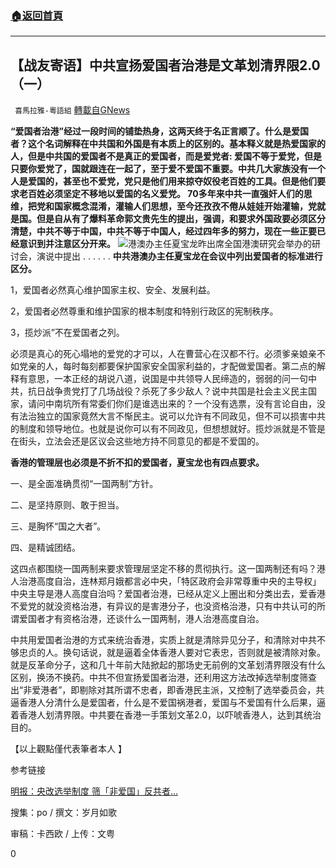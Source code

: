 ###  [:house:返回首頁](https://github.com/ourhimalayas/txt)
---

## 【战友寄语】中共宣扬爱国者治港是文革划清界限2.0（一）
` 喜馬拉雅-粵語組` [轉載自GNews](https://gnews.org/zh-hans/928968/)

**“爱国者治港”经过一段时间的铺垫热身，这两天终于名正言顺了。什么是爱国者？这个名词解释在中共国和外国是有本质上的区别的。基本释义就是热爱国家的人，但是中共国的爱国者不是真正的爱国者，而是爱党者: 爱国不等于爱党，但是只要你爱党了，国就跟连在一起了，至于爱不爱国不重要。中共几大家族没有一个人是爱国的，甚至也不爱党，党只是他们用来掠夺奴役老百姓的工具。但是他们要求老百姓必须坚定不移地以爱国的名义爱党。 70多年来中共一直强奸人们的思维，把党和国家概念混淆，灌输人们思想，至今还孜孜不倦从娃娃开始灌输，党就是国。但是自从有了爆料革命郭文贵先生的提出，强调，和要求外国政要必须区分清楚，中共不等于中国，中共不等于中国人，经过四年多的努力，现在一些正要已经意识到并注意区分开来。**
![]()![](https://gnews.org/wp-content/uploads/2021/02/ed46cfd6df206b1168f9d36d45d686e9.jpg)港澳办主任夏宝龙昨出席全国港澳研究会举办的研讨会，演说中提出 . . . . . .
**中共港澳办主任夏宝龙在会议中列出爱国者的标准进行区分。**

1，爱国者必然真心维护国家主权、安全、发展利益。

2，爱国者必然尊重和维护国家的根本制度和特别行政区的宪制秩序。

3，揽炒派”不在爱国者之列。

必须是真心的死心塌地的爱党的才可以，人在曹营心在汉都不行。必须爹亲娘亲不如党亲的人，每时每刻都要保护国家安全国家利益的，才配做爱国者。第二点的解释有意思，一本正经的胡说八道，说国是中共领导人民缔造的，弱弱的问一句中共，抗日战争贵党打了几场战役？杀死了多少敌人？说中共国是社会主义民主国家，请问中南坑所有常委们你们是谁选出来的？一个没有选票，没有言论自由，没有法治独立的国家竟然大言不惭民主。说可以允许有不同政见，但不可以损害中共的制度和领导地位。也就是说你可以有不同政见，但想想就好。揽炒派就是不管是在街头，立法会还是区议会这些地方持不同意见的都是不爱国的。

**香港的管理层也必须是不折不扣的爱国者，夏宝龙也有四点要求。**

一、是全面准确贯彻“一国两制”方针。

二、是坚持原则、敢于担当。

三、是胸怀“国之大者”。

四、是精诚团结。

这四点都围绕一国两制来要求管理层坚定不移的贯彻执行。这一国两制还有吗？港人治港高度自治，连林郑月娥都言必中央，「特区政府会非常尊重中央的主导权」中央主导是港人高度自治吗？爱国者治港，已经从定义上圈出和分类出去，爱香港不爱党的就没资格治港，有异议的是害港分子，也没资格治港，只有中共认可的所谓爱国者才有资格治港，还谈什么一国两制，港人治港高度自治。

中共用爱国者治港的方式来统治香港，实质上就是清除异见分子，和清除对中共不够忠贞的人。换句话说，就是逼着全体香港人要对它表忠，否则就是被清除对象。就是反革命分子，这和几十年前大陆掀起的那场史无前例的文革划清界限没有什么区别，换汤不换药。中共不但宣扬爱国者治港，还利用这方法改掉选举制度筛查出“非爱港者”，即剔除对其所谓不忠者，即香港民主派，又控制了选举委员会，共逼香港人分清什么是爱国者，什么是不爱国祸港者，爱国与不爱国有什么后果，逼着香港人划清界限。中共要在香港一手策划文革2.0，以吓唬香港人，达到其统治目的。

【以上觀點僅代表筆者本人 】

参考链接

[明报：央改选举制度 筛「非爱国」反共者…](https://news.mingpao.com/pns/%e8%a6%81%e8%81%9e/article/20210223/s00001/1614017394931/%e4%b8%ad%e5%a4%ae%e6%94%b9%e9%81%b8%e8%88%89%e5%88%b6%e5%ba%a6-%e7%af%a9%e3%80%8c%e9%9d%9e%e6%84%9b%e5%9c%8b%e3%80%8d%e5%8f%8d%e5%85%b1%e8%80%85-%e6%96%99%e4%b8%8b%e6%9c%88%e5%85%a9%e6%9c%83%e6%9c%89%e6%8c%87%e7%a4%ba-%e6%b3%9b%e6%b0%91%e6%96%a5%e8%a8%ad%e8%a8%88%e5%8f%af%e6%93%8d%e6%8e%a7%e9%81%b8%e8%88%89)

搜集：po / 撰文：岁月如歌

审稿：卡西欧 / 上传：文粤

0
